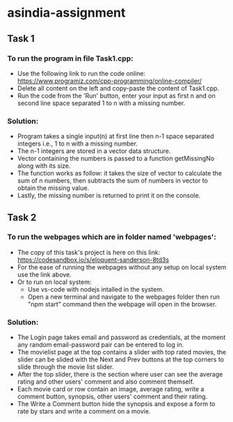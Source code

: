 # asindia-assignment

## Task 1
 ### To run the program in file Task1.cpp:
 - Use the following link to run the code online: https://www.programiz.com/cpp-programming/online-compiler/
 - Delete all content on the left and copy-paste the content of Task1.cpp.
 - Run the code from the 'Run' button, enter your input as first n and on second line space separated 1 to n with a missing number.
 ### Solution:
 - Program takes a single input(n) at first line then n-1 space separated integers i.e., 1 to n with a missing number.
 - The n-1 integers are stored in a vector data structure.
 - Vector containing the numbers is passed to a function getMissingNo along with its size.
 - The function works as follow: it takes the size of vector to calculate the sum of n numbers, then subtracts the sum of numbers in vector to obtain the missing value.
 - Lastly, the missing number is returned to print it on the console.

## Task 2
 ### To run the webpages which are in folder named 'webpages':
 - The copy of this task's project is here on this link: https://codesandbox.io/s/eloquent-sanderson-8td3s 
 - For the ease of running the webpages without any setup on local system use the link above.
 - Or to run on local system:
    - Use vs-code with nodejs intalled in the system.
    - Open a new terminal and navigate to the webpages folder then run "npm start" command then the webpage will open in the browser.
 ### Solution:
 - The Login page takes email and password as credentials, at the moment any random email-password pair can be entered to log in.
 - The movielist page at the top contains a slider with top rated movies, the slider can be slided with the Next and Prev 
    buttons at the top corners to slide through the movie list slider.
 - After the top slider, there is the section where user can see the average rating and other users' comment and also comment themself.
 - Each movie card or row contain an image, average rating, write a comment button, synopsis, other users' comment and their rating.
 - The Write a Comment button hide the synopsis and expose a form to rate by stars and write a comment on a movie.
